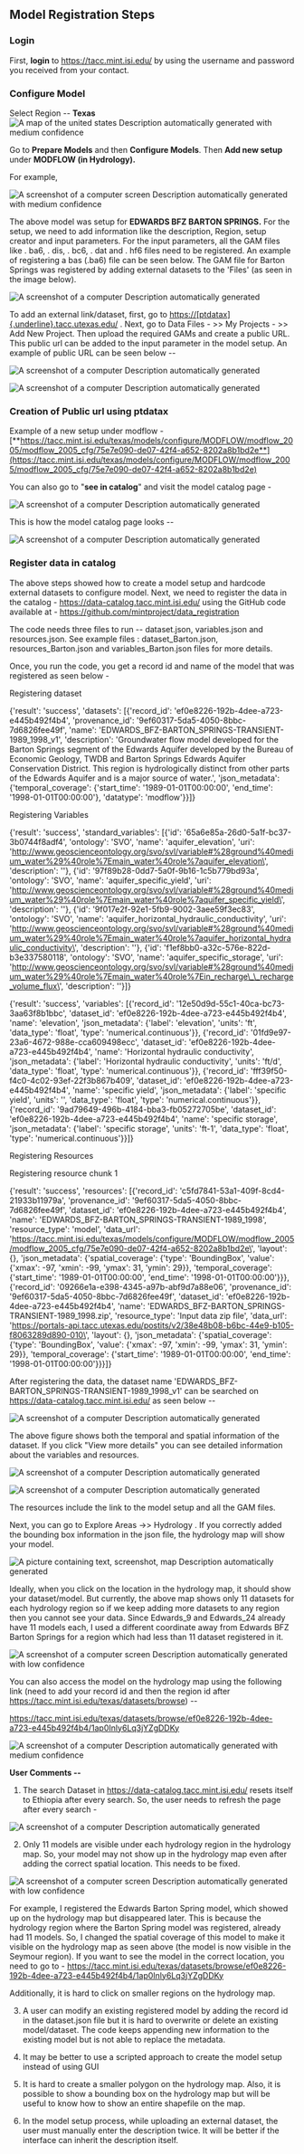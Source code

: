 ## Model Registration Steps

### Login
First, **login** to <https://tacc.mint.isi.edu/> by using the username and password you received from your contact.

### Configure Model
Select Region -- **Texas** ![A map of the united states Description automatically generated with medium confidence](images/mint/image1.png)

Go to **Prepare Models** and then **Configure Models**. Then **Add new setup** under **MODFLOW (in Hydrology).**

For example,

![A screenshot of a computer screen Description automatically generated with medium confidence](images/mint/image2.png)

The above model was setup for **EDWARDS BFZ BARTON SPRINGS.** For the setup, we need to add information like the description, Region, setup creator and input parameters. For the input parameters, all the GAM files like . ba6, . dis, . bc6, . dat and . hf6 files need to be registered. An example of registering a bas (.ba6) file can be seen below. The GAM file for Barton Springs was registered by adding external datasets to the 'Files' (as seen in the image below).

![A screenshot of a computer Description automatically generated](images/mint/image3.png)

To add an external link/dataset, first, go to [https://[ptdatax]{.underline}.tacc.utexas.edu/](https://ptdatax.tacc.utexas.edu/) . Next, go to Data Files - \>\> My Projects - \>\> Add New Project. Then upload the required GAMs and create a public URL. This public url can be added to the input parameter in the model setup. An example of public URL can be seen below --

![A screenshot of a computer Description automatically generated](images/mint/image4.png)

![A screenshot of a computer Description automatically generated](images/mint/image5.png)

### Creation of Public url using ptdatax

Example of a new setup under modflow - [**https://tacc.mint.isi.edu/texas/models/configure/MODFLOW/modflow_2005/modflow_2005_cfg/75e7e090-de07-42f4-a652-8202a8b1bd2e**](https://tacc.mint.isi.edu/texas/models/configure/MODFLOW/modflow_2005/modflow_2005_cfg/75e7e090-de07-42f4-a652-8202a8b1bd2e)

You can also go to "**see in catalog**" and visit the model catalog page -

![A screenshot of a computer Description automatically generated](images/mint/image6.png)

This is how the model catalog page looks --

![A screenshot of a computer Description automatically generated](images/mint/image7.png)

### Register data in catalog

The above steps showed how to create a model setup and hardcode external datasets to configure model. Next, we need to register the data in the catalog - <https://data-catalog.tacc.mint.isi.edu/> using the GitHub code available at - <https://github.com/mintproject/data_registration>

The code needs three files to run -- dataset.json, variables.json and resources.json. See example files : dataset_Barton.json, resources_Barton.json and variables_Barton.json files for more details.

Once, you run the code, you get a record id and name of the model that was registered as seen below -

Registering dataset

{\'result\': \'success\', \'datasets\': \[{\'record_id\': \'ef0e8226-192b-4dee-a723-e445b492f4b4\', \'provenance_id\': \'9ef60317-5da5-4050-8bbc-7d6826fee49f\', \'name\': \'EDWARDS_BFZ-BARTON_SPRINGS-TRANSIENT-1989_1998_v1\', \'description\': \'Groundwater flow model developed for the Barton Springs segment of the Edwards Aquifer developed by the Bureau of Economic Geology, TWDB and Barton Springs Edwards Aquifer Conservation District. This region is hydrologically distinct from other parts of the Edwards Aquifer and is a major source of water.\', \'json_metadata\': {\'temporal_coverage\': {\'start_time\': \'1989-01-01T00:00:00\', \'end_time\': \'1998-01-01T00:00:00\'}, \'datatype\': \'modflow\'}}\]}

Registering Variables

{\'result\': \'success\', \'standard_variables\': \[{\'id\': \'65a6e85a-26d0-5a1f-bc37-3b0744f8adf4\', \'ontology\': \'SVO\', \'name\': \'aquifer_elevation\', \'uri\': \'http://www.geoscienceontology.org/svo/svl/variable#%28ground%40medium_water%29%40role%7Emain_water%40role%7aquifer_elevation\', \'description\': \'\'}, {\'id\': \'97f89b28-0dd7-5a0f-9b16-1c5b779bd93a\', \'ontology\': \'SVO\', \'name\': \'aquifer_specific_yield\', \'uri\': \'http://www.geoscienceontology.org/svo/svl/variable#%28ground%40medium_water%29%40role%7Emain_water%40role%7aquifer_specific_yield\', \'description\': \'\'}, {\'id\': \'9f017e2f-92e1-5fb9-9002-3aee59f3ec83\', \'ontology\': \'SVO\', \'name\': \'aquifer_horizontal_hydraulic_conductivity\', \'uri\': \'http://www.geoscienceontology.org/svo/svl/variable#%28ground%40medium_water%29%40role%7Emain_water%40role%7aquifer_horizontal_hydraulic_conductivity\', \'description\': \'\'}, {\'id\': \'f1ef8bb0-a32c-576e-822d-b3e337580118\', \'ontology\': \'SVO\', \'name\': \'aquifer_specific_storage\', \'uri\': \'http://www.geoscienceontology.org/svo/svl/variable#%28ground%40medium_water%29%40role%7Emain_water%40role%7Ein_recharge\_\_recharge_volume_flux\', \'description\': \'\'}\]}

{\'result\': \'success\', \'variables\': \[{\'record_id\': \'12e50d9d-55c1-40ca-bc73-3aa63f8b1bbc\', \'dataset_id\': \'ef0e8226-192b-4dee-a723-e445b492f4b4\', \'name\': \'elevation\', \'json_metadata\': {\'label\': \'elevation\', \'units\': \'ft\', \'data_type\': \'float\', \'type\': \'numerical.continuous\'}}, {\'record_id\': \'01fd9e97-23a6-4672-988e-cca609498ecc\', \'dataset_id\': \'ef0e8226-192b-4dee-a723-e445b492f4b4\', \'name\': \'Horizontal hydraulic conductivity\', \'json_metadata\': {\'label\': \'Horizontal hydraulic conductivity\', \'units\': \'ft/d\', \'data_type\': \'float\', \'type\': \'numerical.continuous\'}}, {\'record_id\': \'fff39f50-f4c0-4c02-93ef-22f3b867b409\', \'dataset_id\': \'ef0e8226-192b-4dee-a723-e445b492f4b4\', \'name\': \'specific yield\', \'json_metadata\': {\'label\': \'specific yield\', \'units\': \'\', \'data_type\': \'float\', \'type\': \'numerical.continuous\'}}, {\'record_id\': \'9ad79649-496b-4184-bba3-fb05272705be\', \'dataset_id\': \'ef0e8226-192b-4dee-a723-e445b492f4b4\', \'name\': \'specific storage\', \'json_metadata\': {\'label\': \'specific storage\', \'units\': \'ft-1\', \'data_type\': \'float\', \'type\': \'numerical.continuous\'}}\]}

Registering Resources

Registering resource chunk 1

{\'result\': \'success\', \'resources\': \[{\'record_id\': \'c5fd7841-53a1-409f-8cd4-21933b11979a\', \'provenance_id\': \'9ef60317-5da5-4050-8bbc-7d6826fee49f\', \'dataset_id\': \'ef0e8226-192b-4dee-a723-e445b492f4b4\', \'name\': \'EDWARDS_BFZ-BARTON_SPRINGS-TRANSIENT-1989_1998\', \'resource_type\': \'model\', \'data_url\': \'https://tacc.mint.isi.edu/texas/models/configure/MODFLOW/modflow_2005/modflow_2005_cfg/75e7e090-de07-42f4-a652-8202a8b1bd2e\', \'layout\': {}, \'json_metadata\': {\'spatial_coverage\': {\'type\': \'BoundingBox\', \'value\': {\'xmax\': -97, \'xmin\': -99, \'ymax\': 31, \'ymin\': 29}}, \'temporal_coverage\': {\'start_time\': \'1989-01-01T00:00:00\', \'end_time\': \'1998-01-01T00:00:00\'}}}, {\'record_id\': \'09266e1a-e398-4345-a97b-abf9d7a88e06\', \'provenance_id\': \'9ef60317-5da5-4050-8bbc-7d6826fee49f\', \'dataset_id\': \'ef0e8226-192b-4dee-a723-e445b492f4b4\', \'name\': \'EDWARDS_BFZ-BARTON_SPRINGS-TRANSIENT-1989_1998.zip\', \'resource_type\': \'Input data zip file\', \'data_url\': \'https://portals-api.tacc.utexas.edu/postits/v2/38e48b08-b6bc-44e9-b105-f8063289d890-010\', \'layout\': {}, \'json_metadata\': {\'spatial_coverage\': {\'type\': \'BoundingBox\', \'value\': {\'xmax\': -97, \'xmin\': -99, \'ymax\': 31, \'ymin\': 29}}, \'temporal_coverage\': {\'start_time\': \'1989-01-01T00:00:00\', \'end_time\': \'1998-01-01T00:00:00\'}}}\]}

After registering the data, the dataset name \'EDWARDS_BFZ-BARTON_SPRINGS-TRANSIENT-1989_1998_v1\' can be searched on <https://data-catalog.tacc.mint.isi.edu/> as seen below --

![A screenshot of a computer Description automatically generated](images/mint/image8.png)

The above figure shows both the temporal and spatial information of the dataset. If you click "View more details" you can see detailed information about the variables and resources.

![A screenshot of a computer Description automatically generated](images/mint/image9.png)

![A screenshot of a computer Description automatically generated](images/mint/image10.png)

The resources include the link to the model setup and all the GAM files.

Next, you can go to Explore Areas -\>\> Hydrology . If you correctly added the bounding box information in the json file, the hydrology map will show your model.

![A picture containing text, screenshot, map Description automatically generated](images/mint/image11.png)

Ideally, when you click on the location in the hydrology map, it should show your dataset/model. But currently, the above map shows only 11 datasets for each hydrology region so if we keep adding more datasets to any region then you cannot see your data. Since Edwards_9 and Edwards_24 already have 11 models each, I used a different coordinate away from Edwards BFZ Barton Springs for a region which had less than 11 dataset registered in it.

![A screenshot of a computer screen Description automatically generated with low confidence](images/mint/image12.png)

You can also access the model on the hydrology map using the following link (need to add your record id and then the region id after https://tacc.mint.isi.edu/texas/datasets/browse) --

<https://tacc.mint.isi.edu/texas/datasets/browse/ef0e8226-192b-4dee-a723-e445b492f4b4/1ap0Inly6Lq3jYZgDDKy>

![A screenshot of a computer Description automatically generated with medium confidence](images/mint/image13.png)

**User Comments --**

1.  The search Dataset in <https://data-catalog.tacc.mint.isi.edu/> resets itself to Ethiopia after every search. So, the user needs to refresh the page after every search -

![A screenshot of a computer Description automatically generated](images/mint/image14.png)

2.  Only 11 models are visible under each hydrology region in the hydrology map. So, your model may not show up in the hydrology map even after adding the correct spatial location. This needs to be fixed.

![A screenshot of a computer screen Description automatically generated with low confidence](images/mint/image12.png)

For example, I registered the Edwards Barton Spring model, which showed up on the hydrology map but disappeared later. This is because the hydrology region where the Barton Spring model was registered, already had 11 models. So, I changed the spatial coverage of this model to make it visible on the hydrology map as seen above (the model is now visible in the Seymour region). If you want to see the model in the correct location, you need to go to - <https://tacc.mint.isi.edu/texas/datasets/browse/ef0e8226-192b-4dee-a723-e445b492f4b4/1ap0Inly6Lq3jYZgDDKy>

Additionally, it is hard to click on smaller regions on the hydrology map.

3.  A user can modify an existing registered model by adding the record id in the dataset.json file but it is hard to overwrite or delete an existing model/dataset. The code keeps appending new information to the existing model but is not able to replace the metadata.

4.  It may be better to use a scripted approach to create the model setup instead of using GUI

5.  It is hard to create a smaller polygon on the hydrology map. Also, it is possible to show a bounding box on the hydrology map but will be useful to know how to show an entire shapefile on the map.

6.  In the model setup process, while uploading an external dataset, the user must manually enter the description twice. It will be better if the interface can inherit the description itself.
